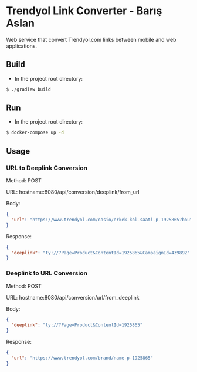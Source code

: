 # Trendyol Link Converter - Barış Aslan

Web service that convert Trendyol.com links between mobile and web applications.

## Build

* In the project root directory:

```bash
$ ./gradlew build
```

## Run

* In the project root directory:

```bash
$ docker-compose up -d
```

## Usage

### URL to Deeplink Conversion

Method: POST

URL: hostname:8080/api/conversion/deeplink/from_url 

Body:
```json
{
  "url": "https://www.trendyol.com/casio/erkek-kol-saati-p-1925865?boutiqueId=439892"
}
```

Response:
```json
{
  "deeplink": "ty://?Page=Product&ContentId=1925865&CampaignId=439892"
}
```

### Deeplink to URL Conversion

Method: POST

URL: hostname:8080/api/conversion/url/from_deeplink

Body:
```json
{
  "deeplink": "ty://?Page=Product&ContentId=1925865"
}
```

Response:
```json
{
  "url": "https://www.trendyol.com/brand/name-p-1925865"
}
```